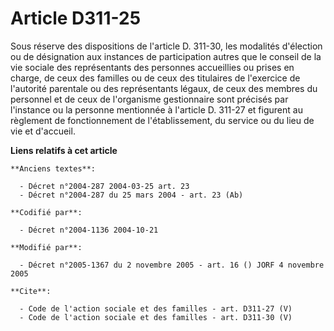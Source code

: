 # Article D311-25

Sous réserve des dispositions de l'article D. 311-30, les modalités d'élection ou de désignation aux instances de
participation autres que le conseil de la vie sociale des représentants des personnes accueillies ou prises en charge, de
ceux des familles ou de ceux des titulaires de l'exercice de l'autorité parentale ou des représentants légaux, de ceux des
membres du personnel et de ceux de l'organisme gestionnaire sont précisés par l'instance ou la personne mentionnée à
l'article D. 311-27 et figurent au règlement de fonctionnement de l'établissement, du service ou du lieu de vie et d'accueil.

**Liens relatifs à cet article**

	**Anciens textes**:

	  - Décret n°2004-287 2004-03-25 art. 23
	  - Décret n°2004-287 du 25 mars 2004 - art. 23 (Ab)

	**Codifié par**:

	  - Décret n°2004-1136 2004-10-21

	**Modifié par**:

	  - Décret n°2005-1367 du 2 novembre 2005 - art. 16 () JORF 4 novembre 2005

	**Cite**:

	  - Code de l'action sociale et des familles - art. D311-27 (V)
	  - Code de l'action sociale et des familles - art. D311-30 (V)
